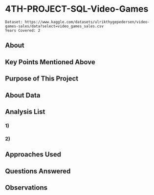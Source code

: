 # 4TH-PROJECT-SQL-Video-Games

    Dataset: https://www.kaggle.com/datasets/ulrikthygepedersen/video-games-sales/data?select=video_games_sales.csv 
    Years Covered: 2
    
## About

## Key Points Mentioned Above

## Purpose of This Project

## About Data

## Analysis List

### 1)

### 2)

## Approaches Used

## Questions Answered

## Observations

